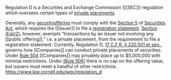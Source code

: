 Regulation D is a Securities and Exchange Commission ([[SEC]]) regulation which oversees certain types of [private placements](https://www.law.cornell.edu/wex/private_placement). 

Generally, any [security](https://www.law.cornell.edu/wex/securities)[offering](https://www.law.cornell.edu/wex/offering) must comply with the [Section 5](https://www.law.cornell.edu/wex/section_5) of [Securities Act](https://www.law.cornell.edu/wex/securities_act_of_1933), which requires the [[Issuer]] to file a [registration statement](https://www.law.cornell.edu/wex/registration_statement). [Section 4(a)(2)](https://www.law.cornell.edu/uscode/text/15/77d), however, exempts “transactions by an issuer not involving any [[public offering]],” i.e. a private placement, from the requirement to file a registration statement. Currently, Regulation D, [17 C.F.R. § 230.501 et seq.](https://www.law.cornell.edu/cfr/text/17/230.501), governs how [[Companies]] can conduct private placements of securities. Under [Rule 504](https://www.law.cornell.edu/wex/rule_504) [[Companies]] may privately place up to $5,000,000 with minimal restrictions. Under [[Rule 506]](https://www.law.cornell.edu/wex/rule_506) there is no cap on the offering value, but issuers must meet a handful of other restrictions.
https://www.law.cornell.edu/wex/regulation_d